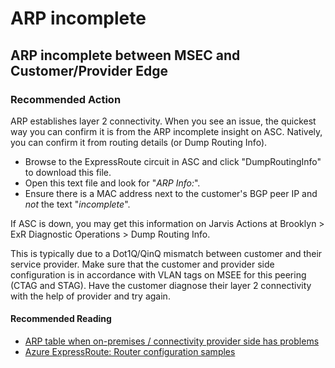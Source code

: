 # ARP incomplete

<properties
pageTitle="ARP incomplete"
description="ARP incomplete"
service="Microsoft.Network"
resource="Microsoft.Network/expressRouteCircuits,Microsoft.Network/expressRouteCrossConnections,Microsoft.Network/expressRouteGateways,Microsoft.Network/expressRoutePorts,Microsoft.Network/expressRoutePortsLocations,Microsoft.Network/expressRouteServiceProviders"
authors="riturajc"
ms.author="riturajc, assandu"
displayOrder=""
selfHelpType="TSG_Content"
supportTopicIds=""
resourceTags=""
productPesIds=""
cloudEnvironments="public, fairfax, blackforest, mooncake, usnat, ussec"
articleId="8a2ce751-cd33-403d-8b88-b02b1a3427be"
ownershipId="CloudNet_AzureExpressRoute"
/>

## ARP incomplete between MSEC and Customer/Provider Edge

### Recommended Action

ARP establishes layer 2 connectivity. When you see an issue, the quickest way you can confirm it is from the ARP incomplete insight on ASC. Natively, you can confirm it from routing details (or Dump Routing Info).

* Browse to the ExpressRoute circuit in ASC and click "DumpRoutingInfo" to download this file.
* Open this text file and look for "*ARP Info:*".
* Ensure there is a MAC address next to the customer's BGP peer IP and *not* the text "*incomplete*".

If ASC is down, you may get this information on Jarvis Actions at Brooklyn > ExR Diagnostic Operations > Dump Routing Info.

This is typically due to a Dot1Q/QinQ mismatch between customer and their service provider. Make sure that the customer and provider side configuration is in accordance with VLAN tags on MSEE for this peering (CTAG and STAG). Have the customer diagnose their layer 2 connectivity with the help of provider and try again.

#### Recommended Reading

* [ARP table when on-premises / connectivity provider side has problems](https://docs.microsoft.com/en-us/azure/expressroute/expressroute-troubleshooting-arp-resource-manager#arp-table-when-on-premises--connectivity-provider-side-has-problems) 
* [Azure ExpressRoute: Router configuration samples](https://docs.microsoft.com/en-us/azure/expressroute/expressroute-config-samples-routing#cisco-ios-xe-based-routers)


